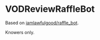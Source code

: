 # VODReviewRaffleBot

Based on [iamlawfulgood/raffle_bot](https://github.com/iamlawfulgood/raffle_bot).

Knowers only.
